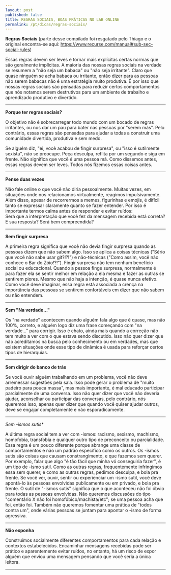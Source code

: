 ```yaml
---
layout: post
published: false
title: REGRAS SOCIAIS, BOAS PRÁTICAS NO LAB ONLINE
permalink: /pt/dicas/regras-sociais/
---
```



**Regras Sociais**
(parte desse compilado foi resgatado pelo Thiago e o original encontra-se aqui: https://www.recurse.com/manual#sub-sec-social-rules)

Essas regras devem ser leves e tornar mais explícitas certas normas que são geralmente implícitas. A maioria das nossas regras sociais na verdade se resumem a "não seja um babaca" ou "não seja irritante". Claro que quase ninguém se acha babaca ou irritante, então dizer para as pessoas não serem babacas não é uma estratégia muito produtiva. É por isso que nossas regras sociais são pensadas para reduzir certos comportamentos que nós notamos serem destrutivos para um ambiente de trabalho e aprendizado produtivo e divertido.

---

**Porque ter regras sociais?**
  
O objetivo  não é sobrecarregar todo mundo com um bocado de regras irritantes, ou nos dar um pau para bater nas pessoas por "serem más". Pelo contrário, essas regras são pensadas para ajudar a todas a construir uma comunidade divertida, produtiva e sem medo.

Se alguém diz, "ei, você acabou de fingir surpresa", ou "isso é sutilmente sexista", não se preocupe. Peça desculpa, reflita por um segundo e siga em frente. Não significa que você é uma pessoa má. Como dissemos antes, essas regras devem ser leves. Todos nós fizemos essas coisas antes.

    
---

**Pense duas vezes**
  
Não fale online o que você não diria pessoalmente. Muitas vezes, em situações onde nos relacionamos virtualmente, reagimos impulsivamente. Além disso, apesar de recorrermos a memes, figurinhas  e emojis, é difícil tanto se expressar claramente quanto se fazer entender. Por isso é importante termos calma antes de responder e evitar ruídos:  
Será que a interpretação que você fez da mensagem recebida está correta? 
E sua resposta? Será bem compreendida?

---
    
**Sem fingir surpresa**
  
A primeira regra significa que você não devia fingir surpresa quando as pessoas dizem que não sabem algo. Isso se aplica a coisas técnicas ("Sério que você não sabe usar git?!?!") e não-técnicas ("Como assim, você não conhece o Bar do Zóio!?!"). Fingir surpresa não tem nenhum benefício social ou educacional. Quando a pessoa finge surpresa, normalmente é para fazer ela se sentir melhor em relação a ela mesma e fazer as outras se sentirem piores. Mesmo que não haja a intenção, é quase nunca efetivo. Como você deve imaginar, essa regra está associada a crença na importância das pessoas se sentirem confortáveis em dizer que não sabem ou não entendem.

---
    
**Sem "Na verdade..."**
  
Os "na verdade" acontecem quando alguém fala algo que é quase, mas não 100%, correto, e alguém logo diz uma frase começando com "na verdade..." para corrigir. Isso é chato, ainda mais quando a correção não tem muito a ver com o que estava sendo discutido. Isso não quer dizer que não acreditamos na busca pelo conhecimento ou em verdades, mas que existem situações onde esse tipo de dinâmica é usada para reforçar certos tipos de hierarquias. 


---
  
**Sem dirigir do banco de trás**
  
Se você ouvir alguém trabalhando em um problema, você não deve arremessar sugestões pela sala. Isso pode gerar o problema de "muito padeiro para pouca massa", mas mais importante, é mal educado participar parcialmente de uma conversa. Isso não quer dizer que você não deveria ajudar, aconselhar ou participar das conversas, pelo contrário, nós queremos isso, apenas quer dizer que quando você quiser ajudar outros, deve se engajar completamente e não esporadicamente.

  
---
   
*Sem -ismos sutis**
  
A última regra social tem a ver com -ismos: racismo, sexismo, machismo, homofobia, transfobia e qualquer outro tipo de preconceito ou parcialidade. Essa regra é um pouco diferente porque abrange uma classe de comportamentos e não um padrão específico como os outros.
Os -ismos sutis são coisas que causam constrangimento, e que fazemos sem querer. Por exemplo, falar que algo "é tão fácil que minha vó conseguiria fazer", é um tipo de -ismo sutil. Como as outras regras, frequentemente infringimos essa sem querer, e como as outras regras, pedimos desculpa, e bola pra frente.
Se você ver, ouvir, sentir ou experienciar um -ismo sutil, você deve apontá-lo às pessoas envolvidas publicamente ou em privado, e bola pra frente.
O sutil de "-ismos sutis" significa que o que aconteceu não foi óbvio para todas as pessoas envolvidas. Não queremos discussões do tipo "comentário X não foi homofóbico/machista/etc"; se uma pessoa acha que foi, então foi. Também não queremos fomentar uma prática de "todos contra um", onde várias pessoas se juntam para apontar o -ismo de forma agressiva.

  
---
  
  
**Não exponha**
  
Construímos socialmente diferentes comportamentos para cada relação e contextos estabelecidos. Encaminhar mensagens recebidas pode ser prático e aparentemente evitar ruídos, no entanto, há um risco de expor alguém que enviou uma mensagem pensando que você seria a única leitora.

  
---
